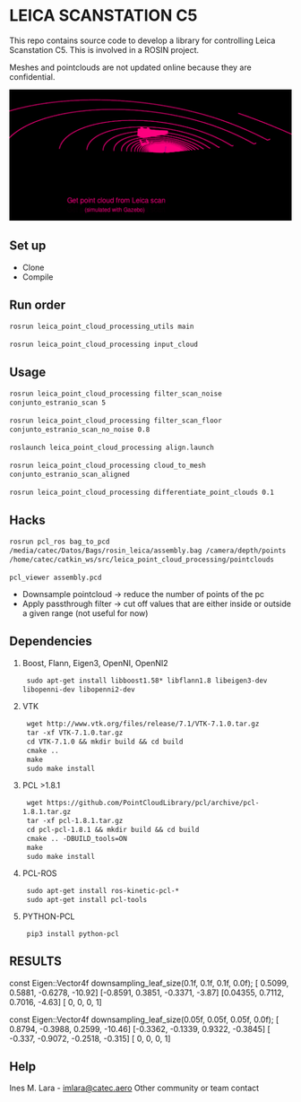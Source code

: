 # LEICA SCANSTATION C5 #

This repo contains source code to develop a library for controlling Leica Scanstation C5.
This is involved in a ROSIN project.

Meshes and pointclouds are not updated online because they are confidential.

![process](alignment_process.gif)

## Set up ##

* Clone
* Compile

## Run order ##

    rosrun leica_point_cloud_processing_utils main

    rosrun leica_point_cloud_processing input_cloud

    

## Usage ##

    rosrun leica_point_cloud_processing filter_scan_noise conjunto_estranio_scan 5

    rosrun leica_point_cloud_processing filter_scan_floor conjunto_estranio_scan_no_noise 0.8

    roslaunch leica_point_cloud_processing align.launch

    rosrun leica_point_cloud_processing cloud_to_mesh conjunto_estranio_scan_aligned 

    rosrun leica_point_cloud_processing differentiate_point_clouds 0.1

## Hacks ##

    rosrun pcl_ros bag_to_pcd /media/catec/Datos/Bags/rosin_leica/assembly.bag /camera/depth/points /home/catec/catkin_ws/src/leica_point_cloud_processing/pointclouds

    pcl_viewer assembly.pcd

* Downsample pointcloud     -> reduce the number of points of the pc
* Apply passthrough filter  -> cut off values that are either inside or outside a given range (not useful for now)

## Dependencies ##

1. Boost, Flann, Eigen3, OpenNI, OpenNI2

        sudo apt-get install libboost1.58* libflann1.8 libeigen3-dev libopenni-dev libopenni2-dev

2. VTK

        wget http://www.vtk.org/files/release/7.1/VTK-7.1.0.tar.gz
        tar -xf VTK-7.1.0.tar.gz
        cd VTK-7.1.0 && mkdir build && cd build
        cmake ..
        make                                                                   
        sudo make install

3. PCL >1.8.1

        wget https://github.com/PointCloudLibrary/pcl/archive/pcl-1.8.1.tar.gz
        tar -xf pcl-1.8.1.tar.gz
        cd pcl-pcl-1.8.1 && mkdir build && cd build
        cmake .. -DBUILD_tools=ON
        make
        sudo make install

4. PCL-ROS

        sudo apt-get install ros-kinetic-pcl-*
        sudo apt-get install pcl-tools

5. PYTHON-PCL

        pip3 install python-pcl

## RESULTS

const Eigen::Vector4f downsampling_leaf_size(0.1f, 0.1f, 0.1f, 0.0f);
[ 0.5099,  0.5881, -0.6278,  -10.92]
[-0.8591,  0.3851, -0.3371,   -3.87]
[0.04355,  0.7112,  0.7016,   -4.63]
[      0,       0,       0,       1]

const Eigen::Vector4f downsampling_leaf_size(0.05f, 0.05f, 0.05f, 0.0f);
[ 0.8794, -0.3988,  0.2599,  -10.46]
[-0.3362, -0.1339,  0.9322, -0.3845]
[ -0.337, -0.9072, -0.2518,  -0.315]
[      0,       0,       0,       1]


## Help ##
Ines M. Lara - imlara@catec.aero
Other community or team contact